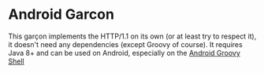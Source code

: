 # Android Garcon

This garçon implements the HTTP/1.1 on its own (or at least try to respect it), it doesn't need any dependencies
(except Groovy of course).
It requires Java 8+ and can be used on Android, especially on the 
[Android Groovy Shell](https://play.google.com/store/apps/details?id=com.tambapps.android.grooidshell)
